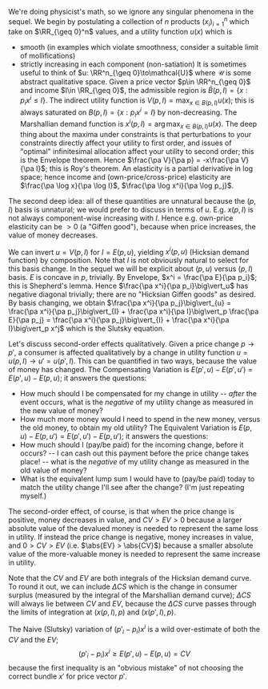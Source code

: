 We're doing physicist's math, so we ignore any singular phenomena in the sequel. We begin by postulating a collection of $n$ products $(x_i)_{i = 1}^n$ which take on $\RR_{\geq 0}^n$ values, and a utility function $u(x)$ which is
- smooth (in examples which violate smoothness, consider a suitable limit of mollifications)
- strictly increasing in each component (non-satiation)
It is sometimes useful to think of $u: \RR^n_{\geq 0}\to\mathcal{U}$ where $\mathcal{U}$ is some abstract qualitative space. Given a price vector $p\in \RR^n_{\geq 0}$ and income $I\in \RR_{\geq 0}$, the admissible region is $\bar{B}(p, I) = \{x: p_ix^i\leq I\}$. The indirect utility function is $V(p, I) = \max_{x\in B(p, I)} u(x)$; this is always saturated on $B(p,I) = \{x: p_ix^i = I\}$ by non-decreasing. The Marshallian demand function is $x^{i}(p, I) = \arg\max_{x\in B(p, I)} u(x)$. The deep thing about the maxima under constraints is that perturbations to your constraints directly affect your utility to first order, and issues of "optimal" infinitesimal allocation affect your utility to second order; this is the Envelope theorem. Hence $\frac{\pa V}{\pa p} = -x\frac{\pa V}{\pa I}$; this is Roy's theorem. An elasticity is a partial derivative in log space; hence income and (own-price/cross-price) elasticity are $\frac{\pa \log x}{\pa \log I}$, $\frac{\pa \log x^i}{\pa \log p_j}$.

The second deep idea: all of these quantities are unnatural because the $(p, I)$ basis is unnatural; we would prefer to discuss in terms of $u$. E.g. $x(p,I)$ is not always component-wise increasing with $I$. Hence e.g. own-price elasticity can be $> 0$ (a "Giffen good"), because when price increases, the value of money decreases.

We can invert $u = V(p, I)$ for $I = E(p, u)$, yielding $x^i(p, u)$ (Hicksian demand function) by composition. Note that $I$ is not obviously natural to select for this basis change. In the sequel we will be explicit about $(p, u)$ versus $(p, I)$ basis. $E$ is concave in $p$, trivially. By Envelope, $x^i = \frac{\pa E}{\pa p_i}$; this is Shepherd's lemma. Hence $\frac{\pa x^i}{\pa p_i}\big\vert_u$ has negative diagonal trivially; there are no "Hicksian Giffen goods" as desired. By basis changing, we obtain $\frac{\pa x^i}{\pa p_j}\big\vert_{u} = \frac{\pa x^i}{\pa p_j}\big\vert_{I} + \frac{\pa x^i}{\pa I}\big\vert_p \frac{\pa E}{\pa p_j} =  \frac{\pa x^i}{\pa p_j}\big\vert_{I} + \frac{\pa x^i}{\pa I}\big\vert_p x^j$ which is the Slutsky equation. 

Let's discuss second-order effects qualitatively. Given a price change $p\to p'$, a consumer is affected qualitatively by a change in utility function $u = u(p, I)\to u' = u(p', I)$. This can be quantified in two ways, because the value of money has changed. The Compensating Variation is $E(p', u) - E(p', u') = E(p', u) - E(p, u)$; it answers the questions:
- How much should I be compensated for my change in utility -- *after* the event occurs, what is the *negative* of my utility change as measured in the new value of money?
- How much more money would I need to spend in the new money, versus the old money, to obtain my old utility?
The Equivalent Variation is $E(p, u)- E(p, u') = E(p', u') - E(p, u')$; it answers the questions:
- How much should I (pay/be paid) for the incoming change, before it occurs? -- I can cash out this payment before the price change takes place! -- what is the *negative* of my utility change as measured in the old value of money?
- What is the equivalent lump sum I would have to (pay/be paid) today to match the utility change I'll see after the change? (I'm just repeating myself.)

The second-order effect, of course, is that when the price change is positive, money decreases in value, and $CV > EV> 0$ because a larger absolute value of the devalued money is needed to represent the same loss in utility. If instead the price change is negative, money increases in value, and $0 > CV > EV$ (i.e. $\abs{EV} > \abs{CV}$) because a smaller absolute value of the more-valuable money is needed to represent the same increase in utility.

Note that the $CV$ and $EV$ are both integrals of the Hicksian demand curve. To round it out, we can include $\Delta CS$ which is the change in consumer surplus (measured by the integral of the Marshallian demand curve); $\Delta CS$ will always lie between $CV$ and $EV$, because the $\Delta CS$ curve passes through the limits of integration at $(x(p, I), p)$ and $(x(p', I), p)$.

The Naive (Slutsky) variation of $(p'_i - p_i)x^i$ is a wild over-estimate of both the $CV$ and the $EV$;$$
(p'_i - p_i)x^i \geq E(p', u) - E(p, u) = CV
$$because the first inequality is an "obvious mistake" of not choosing the correct bundle $x'$ for price vector $p'$.